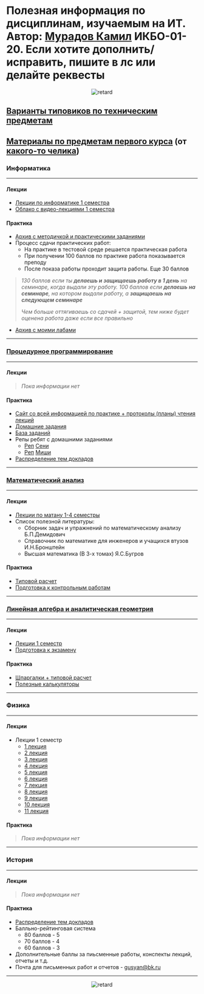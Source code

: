 # Полезная информация по дисциплинам, изучаемым на ИТ. Автор: [Мурадов Камил](https://vk.com/kurigohan_et_kamehameha) ИКБО-01-20. Если хотите дополнить/исправить, пишите в лс или делайте реквесты

<p align="center">
  <img src="https://i.imgur.com/YeN2S6I.png" alt="retard"/>
</p>

## [Варианты типовиков по техническим предметам](https://docs.google.com/spreadsheets/d/1j7QXC8i1PHhI3xNyxw0QdGKMhz17STL2iCqvMqVmb08/edit#gid=0)
## [Материалы по предметам первого курса](https://onedrive.live.com/redir?resid=12175EE36A81BCB9%213555&page=View&wd=target%28%D0%92%D0%90%D0%96%D0%9D%D0%90%D0%AF%20%D0%98%D0%9D%D0%A4%D0%9E%D0%A0%D0%9C%D0%90%D0%A6%D0%98%D0%AF.one%7Cd47a9c5b-3fb6-470d-98a6-a4641657f7c3%2F%D0%A1%D1%81%D1%8B%D0%BB%D0%BA%D0%B8%20%D0%B8%20%D0%BF%D0%B0%D1%80%D0%BE%D0%BB%D0%B8%20%D0%B4%D0%BB%D1%8F%20%D0%B4%D0%BE%D1%81%D1%82%D1%83%D0%BF%D0%B0%20%D0%BA%20%D1%80%D0%B5%D1%81%D1%83%D1%80%D1%81%D0%B0%D0%BC%7Ce15d6339-1f37-4c36-905b-64d8d7d30c11%2F%29) (от [какого-то челика](https://vk.com/palyaros02))
### Информатика
---
#### Лекции
+ [Лекции по информатике 1 семестра](https://github.com/ShamelessLad/mirea/tree/Shameless-patch/%D0%98%D0%BD%D1%84%D0%BE%D1%80%D0%BC%D0%B0%D1%82%D0%B8%D0%BA%D0%B0/%D0%9B%D0%B5%D0%BA%D1%86%D0%B8%D0%B8)
+ [Облако с видео-лекциями 1 семестра](https://cloud.mirea.ru/index.php/s/KGCr2w9re6nK5mn)
#### Практика
+ [Архив с методичкой и практическими заданиями](https://cloud.mirea.ru/index.php/s/QDRnJwLQor5Ck4J)
+ Процесс сдачи практических работ:
	- На практике в тестовой среде решается практическая работа
	- При получении 100 баллов по практике работа показывается преподу
	- После показа работы проходит защита работы. Еще 30 баллов
>_130 баллов если ты **делаешь и защищаешь работу в 1 день** на семинаре, когда выдали эту работу. 100 баллов если **делаешь на семинаре**, на котором выдали работу, а **защищаешь на следующем семинаре**_
><div><i>Чем больше оттягиваешь со сдачей + защитой, тем ниже будет оценена работа даже если все правильно</i></div>
+ [Архив с моими лабами](https://github.com/ShamelessLad/mirea/tree/master/%D0%98%D0%BD%D1%84%D0%BE%D1%80%D0%BC%D0%B0%D1%82%D0%B8%D0%BA%D0%B0/%D0%9B%D0%B0%D0%B1%D1%8B)
---
### [Процедурное программирование](https://lizochekk.jimdofree.com/) 
---
#### Лекции
>*Пока информации нет*
#### Практика
+ [Cайт со всей информацией по практике + протоколы (планы) чтения лекций](https://lizochekk.jimdofree.com/%D0%BF%D1%80%D0%BE%D0%B3%D1%80%D0%B0%D0%BC%D0%BC%D0%B8%D1%80%D0%BE%D0%B2%D0%B0%D0%BD%D0%B8%D0%B5/)
+ [Домашние задания](https://github.com/ShamelessLad/mirea/tree/master/%D0%9F%D1%80%D0%BE%D0%B3%D1%80%D0%B0%D0%BC%D0%BC%D0%B8%D1%80%D0%BE%D0%B2%D0%B0%D0%BD%D0%B8%D0%B5/%D0%94%D0%BE%D0%BC%D0%B0%D1%88%D0%BD%D0%B8%D0%B5%20%D0%B7%D0%B0%D0%B4%D0%B0%D0%BD%D0%B8%D1%8F)
+ [База заданий](https://github.com/ShamelessLad/mirea/tree/master/%D0%9F%D1%80%D0%BE%D0%B3%D1%80%D0%B0%D0%BC%D0%BC%D0%B8%D1%80%D0%BE%D0%B2%D0%B0%D0%BD%D0%B8%D0%B5/%D0%91%D0%B0%D0%B7%D0%B0%20%D0%B7%D0%B0%D0%B4%D0%B0%D0%BD%D0%B8%D0%B9)
+ Репы ребят с домашними заданиями
	- [Реп](https://github.com/Un57a6L3/unicpp) [Сени](https://vk.com/un57a6l3)
	- [Реп](https://github.com/krewaz234/mirea_dz) [Миши](https://vk.com/summerrr_rain)
+ [Распределение тем докладов](https://docs.google.com/spreadsheets/d/10S_xq_KsYQgpKCZqpPIoEWgJlkRfezFai_IVKxgRNYA/edit?usp=sharing)
---
### [Математический анализ](http://math.fel.mirea.ru/)
---
#### Лекции
+ [Лекции по матану 1-4 семестры](https://github.com/ShamelessLad/mirea/tree/master/%D0%9C%D0%B0%D1%82%D0%B0%D0%BD/%D0%9B%D0%B5%D0%BA%D1%86%D0%B8%D0%B8%201-4%20%D1%81%D0%B5%D0%BC%D0%B5%D1%81%D1%82%D1%80%D1%8B)
+ Список полезной литературы:
	- Сборник задач и упражнений по математическому анализу Б.П.Демидович
	- Справочник по математике для инженеров и учащихся втузов И.Н.Бронштейн
	- Высшая математика (В 3-х томах) Я.С.Бугров 
#### Практика
+ [Типовой расчет](https://github.com/ShamelessLad/mirea/tree/master/%D0%9C%D0%B0%D1%82%D0%B0%D0%BD/%D0%A2%D0%B8%D0%BF%D0%BE%D0%B2%D0%BE%D0%B9%20%D1%80%D0%B0%D1%81%D1%87%D0%B5%D1%82)
+ [Подготовка к контрольным работам](https://github.com/ShamelessLad/mirea/tree/master/%D0%9C%D0%B0%D1%82%D0%B0%D0%BD/%D0%9A%D0%BE%D0%BD%D1%82%D1%80%D0%BE%D0%BB%D1%8C%D0%BD%D1%8B%D0%B5%20%D1%80%D0%B0%D0%B1%D0%BE%D1%82%D1%8B)
---
### [Линейная алгебра и аналитическая геометрия](http://mathelp.mozello.ru/)
---
#### Лекции
+ [Лекции 1 семестр](https://github.com/ShamelessLad/mirea/tree/master/%D0%9B%D0%B8%D0%BD%D0%B0%D0%BB%20%D0%B8%20%D0%B0%D0%BD%D0%B3%D0%B5%D0%BC/%D0%9B%D0%B5%D0%BA%D1%86%D0%B8%D0%B8%201%20%D1%81%D0%B5%D0%BC)
+ [Подготовка к экзамену](https://github.com/ShamelessLad/mirea/tree/master/%D0%9B%D0%B8%D0%BD%D0%B0%D0%BB%20%D0%B8%20%D0%B0%D0%BD%D0%B3%D0%B5%D0%BC/%D0%9F%D0%BE%D0%B4%D0%B3%D0%BE%D1%82%D0%BE%D0%B2%D0%BA%D0%B0%20%D0%BA%20%D1%8D%D0%BA%D0%B7%D0%B0%D0%BC%D0%B5%D0%BD%D0%B0%D0%BC)
#### Практика
+ [Шпаргалки + типовой расчет](https://github.com/ShamelessLad/mirea/tree/master/%D0%9B%D0%B8%D0%BD%D0%B0%D0%BB%20%D0%B8%20%D0%B0%D0%BD%D0%B3%D0%B5%D0%BC/%D0%A8%D0%BF%D0%B0%D1%80%D0%B3%D0%B0%D0%BB%D0%BA%D0%B8)
+ [Полезные калькуляторы](https://github.com/ShamelessLad/mirea/blob/master/%D0%9B%D0%B8%D0%BD%D0%B0%D0%BB%20%D0%B8%20%D0%B0%D0%BD%D0%B3%D0%B5%D0%BC/%D0%A8%D0%BF%D0%B0%D1%80%D0%B3%D0%B0%D0%BB%D0%BA%D0%B8/%D0%9A%D0%B0%D0%BB%D1%8C%D0%BA%D1%83%D0%BB%D1%8F%D1%82%D0%BE%D1%80%D1%8B.md)
---
### Физика
---
#### Лекции
+ Лекции 1 семестр 
	- [1 лекция](https://youtu.be/lEjs-yKy5hk)
	- [2 лекция](https://youtu.be/2Oo3GgT36H4)
	- [3 лекция](https://youtu.be/A-_6hSCfTUg)
	- [4 лекция](https://youtu.be/SSZjP3lHsv8)
	- [5 лекция](https://youtu.be/16NguPTeLWE)
	- [6 лекция](https://youtu.be/pPHrw_ZBRPc)
	- [7 лекция](https://youtu.be/Txt32QohqPI)
	- [8 лекция](https://youtu.be/YDAYA8H1m1k)
	- [9 лекция](https://youtu.be/zY2brGsWg00)
	- [10 лекция](https://youtu.be/qwvAbdt7n_Q)
	- [11 лекция](https://youtu.be/qPWcFraLezM)
#### Практика
>*Пока информации нет*
---
### История 
---
#### Лекции
>*Пока информации нет*
#### Практика
+ [Распределение тем докладов](https://docs.google.com/spreadsheets/d/1Q8_epyY0PJPJf2HR64MGs0WqCsu_uosk45bSOlQFhUo/edit?usp=sharing)
+ Балльно-рейтинговая система
	- 80 баллов - 5
	- 70 баллов - 4
	- 60 баллов - 3
+ Дополнительные баллы за пиьсменные работы, конспекты лекций, отчеты и т.д.
+ Почта для письменных работ и отчетов - gusyan@bk.ru
---
<p align="center">
  <img src="https://media.giphy.com/media/SXlWq2CwGszP4t4KwS/giphy.gif" alt="retard"/>
</p>
